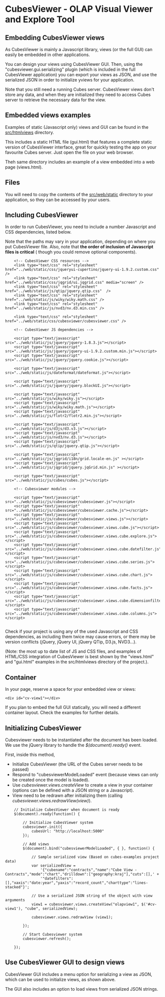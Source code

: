 CubesViewer - OLAP Visual Viewer and Explore Tool
=================================================

Embedding CubesViewer views
---------------------------

As CubesViewer is mainly a Javascript library, views (or the full GUI) can easily be embedded in other
applications.

You can design your views using CubesViewer GUI. Then, using the "cubesviewer.gui.serializing" plugin
(which is included in the full CubesViewer application) you can export your views as JSON, and use 
the serialized JSON in order to initialize yviews for your application. 

Note that you still need a running Cubes server. CubesViewer views don't store any data, and when
they are initialized they need to access Cubes server to retrieve the necessary data for the view.  

Embedded views examples
-----------------------

Examples of static (Javascript only) views and GUI can be found in the 
[src/htmlviews](https://github.com/jjmontesl/cubesviewer/tree/master/src/htmlviews) directory.

This includes a static HTML file (gui.html) that features a complete static version of
CubesViewer interface, great for quickly testing the app on your favourite Cubes server.
Just open the file on your web browser.

Theh same directory includes an example of a view embedded into a web page (views.html). 

Files
---------------------

You will need to copy the contents of the [src/web/static](https://github.com/jjmontesl/cubesviewer/tree/master/src/web/static) 
directory to your application, so they can be accessed by your users.

Including CubesViewer 
---------------------

In order to run CubesViewer, you need to include a number Javascript and CSS dependencies, listed below.

Note that the paths may vary in your application, depending on where you put CubesViewer file. Also,
note that **the order of inclusion of Javascript files is critical** (  though you could remove optional components).

```
    <!-- CubesViewer CSS resources -->
    <link type="text/css" rel="stylesheet" href="../web/static/css/jqueryui-cupertino/jquery-ui-1.9.2.custom.css" />
    <link type="text/css" rel="stylesheet" href="../web/static/css/jqgrid/ui.jqgrid.css" media="screen" />
    <link type="text/css" rel="stylesheet" href="../web/static/js/qtip/jquery.qtip.css"  />    
    <link type="text/css" rel="stylesheet" href="../web/static/js/wiky/wiky.math.css" />
    <link type="text/css" rel="stylesheet" href="../web/static/js/nvd3/nv.d3.min.css" />    
    
    <link type="text/css" rel="stylesheet" href="../web/static/css/cubesviewer/cubesviewer.css" />

    <!-- CubesViewer JS dependencies -->
    
    <script type="text/javascript" src="../web/static/js/jquery/jquery-1.8.3.js"></script>
    <script type="text/javascript" src="../web/static/js/jquery/jquery-ui-1.9.2.custom.min.js"></script>
    <script type="text/javascript" src="../web/static/js/jquery/jquery.cookie.js"></script> 
    
    <script type="text/javascript" src="../web/static/js/dateformat/dateformat.js"></script>

    <script type="text/javascript" src="../web/static/js/jquery/jquery.blockUI.js"></script>

    <script type="text/javascript" src="../web/static/js/wiky/wiky.js"></script>
    <script type="text/javascript" src="../web/static/js/wiky/wiky.math.js"></script>
    <script type="text/javascript" src="../web/static/js/flotr2/flotr2.min.js"></script>

    <script type="text/javascript" src="../web/static/js/d3js/d3.v3.js"></script>
    <script type="text/javascript" src="../web/static/js/nvd3/nv.d3.js"></script>
    <script type="text/javascript" src="../web/static/js/qtip/jquery.qtip.js"></script>

    <script type="text/javascript" src="../web/static/js/jqgrid/i18n/grid.locale-en.js" ></script>
    <script type="text/javascript" src="../web/static/js/jqgrid/jquery.jqGrid.min.js" ></script>
    
    <script type="text/javascript" src="../web/static/js/cubes/cubes.js"></script>
    
    <!-- Cubesviewer modules -->
    
    <script type="text/javascript" src="../web/static/js/cubesviewer/cubesviewer.js"></script>
    <script type="text/javascript" src="../web/static/js/cubesviewer/cubesviewer.cache.js"></script>
    <script type="text/javascript" src="../web/static/js/cubesviewer/cubesviewer.views.js"></script>
    <script type="text/javascript" src="../web/static/js/cubesviewer/cubesviewer.views.cube.js"></script>
    <script type="text/javascript" src="../web/static/js/cubesviewer/cubesviewer.views.cube.explore.js"></script>
    <script type="text/javascript" src="../web/static/js/cubesviewer/cubesviewer.views.cube.datefilter.js"></script>
    <script type="text/javascript" src="../web/static/js/cubesviewer/cubesviewer.views.cube.series.js"></script>
    <script type="text/javascript" src="../web/static/js/cubesviewer/cubesviewer.views.cube.chart.js"></script>
    <script type="text/javascript" src="../web/static/js/cubesviewer/cubesviewer.views.cube.facts.js"></script>
    <script type="text/javascript" src="../web/static/js/cubesviewer/cubesviewer.views.cube.dimensionfilter.js"></script>
    <script type="text/javascript" src="../web/static/js/cubesviewer/cubesviewer.views.cube.columns.js"></script>  
    
```

Check if your project is using any of the used Javascript and CSS dependencies, as including them twice may cause errors, 
or there may be version conflicts (jQuery, jQuery UI, jQuery QTip, D3.js, NVD3...).

(Note: the most up to date list of JS and CSS files, and examples of HTML/CSS integration of CubesViewer 
is best shown by the "views.html" and "gui.html" examples in the src/htmlviews directory of the project.).


Container
---------

In your page, reserve a space for your embedded view or views:

```
<div id="cv-view1"></div>
```

If you plan to embed the full GUI statically, you will need a different container layout. Check the examples for further details.


Initializing CubesViewer 
------------------------

Cubesviewer needs to be instantiated after the document has been loaded. We use the jQuery library to
handle the *$(document).ready()* event.

First, inside this method, 

* Initialize CubesViewer (the URL of the Cubes server needs to be passed)
* Respond to "cubesviewerModelLoaded" event (because views can only be created once the model is loaded).
* Use *cubesviewer.views.createView* to create a view in your container (options 
  can be defined with a JSON string or a Javascript).
* View need to be redrawn after initializing them (calling *cubesviewer.views.redrawView(view)*).  

 
```
    // Initialize CubesViewer when document is ready
    $(document).ready(function() {
        
        // Initialize CubesViewer system
        cubesviewer.init({
            cubesUrl: "http://localhost:5000"
        });
        
        // Add views
        $(document).bind("cubesviewerModelLoaded", { }, function() {

            // Sample serialized view (Based on cubes-examples project data)
            var serializedView = 
                '{"cubename":"contracts","name":"Cube View - Contracts","mode":"chart","drilldown":["geography:kraj"],"cuts":[],' +
                '"datefilters":[],"xaxis":"date:year","yaxis":"record_count","charttype":"lines-stacked"}';
            
            // Use a serialized JSON string of the object with view arguments
            view1 = cubesviewer.views.createView("olapview1", $('#cv-view1'), "cube", serializedView);
            
            cubesviewer.views.redrawView (view1);
            
        });
        
        // Start Cubesviewer system
        cubesviewer.refresh();
        
    });
```

Use CubesViewer GUI to design views 
-----------------------------------

CubesViewer GUI includes a menu option for serializing a view as JSON, which can be used to initialize views,
as shown above.

The GUI also includes an option to load views from serialized JSON strings.

